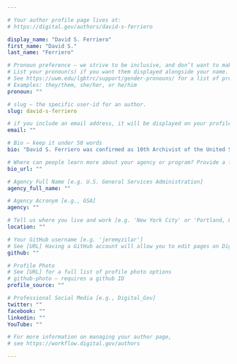 ```yaml
---

# Your author profile page lives at:
# https://digital.gov/authors/david-s-ferriero

display_name: "David S. Ferriero"
first_name: "David S."
last_name: "Ferriero"

# Pronoun preference — we strive to be inclusive, and don’t want to make assumptions on a person’s first name (be it a gender-neutral name, or is one more common in languages other than English). Learn more http://www.MyPronouns.org
# List your pronoun(s) if you want them displayed alongside your name. Leave it blank and we'll use just your name.
# See https://uwm.edu/lgbtrc/support/gender-pronouns/ for a list of pronouns
# Examples: they/them, she/her, or he/him
pronoun: ""

# slug — the specific user-id for an author.
slug: david-s-ferriero

# if you include an email address, it will be displayed on your profile page
email: ""

# Bio — keep it under 50 words
bio: "David S. Ferriero was confirmed as 10th Archivist of the United States on November 6, 2009. Previously, Mr. Ferriero served as the Andrew W. Mellon Director of the New York Public Libraries (NYPL). He was part of the leadership team responsible for integrating the four research libraries and 87 branch libraries into one seamless service for users, creating the largest public library system in the United States and one of the largest research libraries in the world. Mr. Ferriero was in charge of collection strategy; conservation; digital experience; reference and research services; and education, programming, and exhibitions."

# Where can people learn more about your agency or program? Provide a full URL [e.g. 'https://www.example.gov/']
bio_url: ""

# Agency Full Name [e.g. U.S. General Services Administration]
agency_full_name: ""

# Agency Acronym [e.g., GSA]
agency: ""

# Tell us where you live and work [e.g. 'New York City' or 'Portland, OR']
location: ""

# Your GitHub username [e.g. 'jeremyzilar']
# See [URL] Having a GitHub account will allow you to edit pages on DigitalGov. The image used in your GitHub account can also be used to populate your digital.gov profile photo.
github: ""

# Profile Photo
# See [URL] for a full list of profile photo options
# github-photo — requires a github ID
profile_source: ""

# Professional Social Media [e.g., Digital_Gov]
twitter: ""
facebook: ""
linkedin: ""
YouTube: ""

# For more information on managing your author page,
# see https://workflow.digital.gov/authors

---
```

